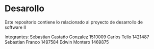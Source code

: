 # Desarollo
Este repositorio contiene lo relacionado al proyecto de desarrollo de software II

Integrantes:
Sebastian Castaño Gonzalez 1510009
Carlos Tello 1421487
Sebastian Franco 1497584
Edwin Montero 1469875

